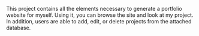 This project contains all the elements necessary to generate a portfolio website for myself. Using it, you can browse the site and look at my project. In addition, users are able to add, edit, or delete projects from the attached database.
